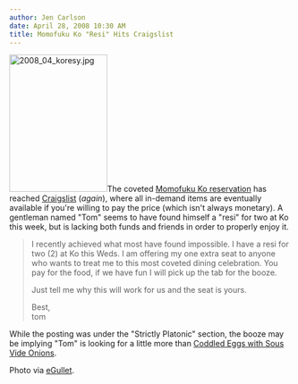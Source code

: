 ```yaml
---
author: Jen Carlson
date: April 28, 2008 10:30 AM
title: Momofuku Ko "Resi" Hits Craigslist
---
```


<p><img alt="2008_04_koresy.jpg" src="https://web.archive.org/web/20120425192932im_/http://gothamist.com/attachments/jen/2008_04_koresy.jpg" width="175" height="246" class="right">The coveted <a href="https://web.archive.org/web/20120425192932/http://gothamist.com/2008/04/04/momofuku_ko_onl.php">Momofuku Ko reservation</a> has reached <a href="https://web.archive.org/web/20120425192932/http://newyork.craigslist.org/mnh/stp/658615295.html">Craigslist</a> (<em>again</em>), where all in-demand items are eventually available if you&apos;re willing to pay the price (which isn&apos;t always monetary). A gentleman named &quot;Tom&quot; seems to have found himself a &quot;resi&quot; for two at Ko this week, but is lacking both funds and friends in order to properly enjoy it.</p><blockquote>I recently achieved what most have found impossible. I have a resi for two (2) at Ko this Weds. I am offering my one extra seat to anyone who wants to treat me to this most coveted dining celebration. You pay for the food, if we have fun I will pick up the tab for the booze.<p></p>

<p>Just tell me why this will work for us and the seat is yours.</p>

<p>Best,<br>
tom</p></blockquote>While the posting was under the &quot;Strictly Platonic&quot; section, the booze may be implying &quot;Tom&quot; is looking for a little more than <a href="https://web.archive.org/web/20120425192932/http://gothamist.com/2008/03/04/momufuking_hard.php">Coddled Eggs with Sous Vide Onions</a>. <p></p>

<p><span class="photo_caption">Photo via <a href="https://web.archive.org/web/20120425192932/http://forums.egullet.org/index.php?act=idx">eGullet</a>.</span></p>